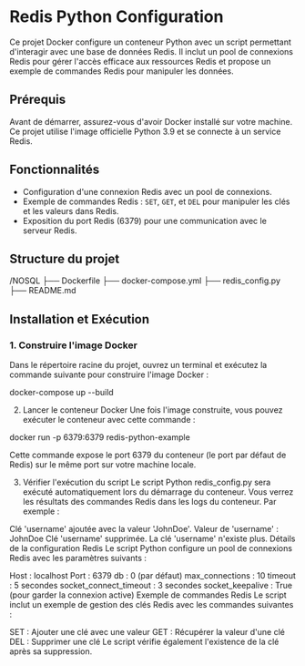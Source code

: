 # Redis Python Configuration

Ce projet Docker configure un conteneur Python avec un script permettant d'interagir avec une base de données Redis. Il inclut un pool de connexions Redis pour gérer l'accès efficace aux ressources Redis et propose un exemple de commandes Redis pour manipuler les données.

## Prérequis

Avant de démarrer, assurez-vous d'avoir Docker installé sur votre machine. Ce projet utilise l'image officielle Python 3.9 et se connecte à un service Redis.

## Fonctionnalités

- Configuration d'une connexion Redis avec un pool de connexions.
- Exemple de commandes Redis : `SET`, `GET`, et `DEL` pour manipuler les clés et les valeurs dans Redis.
- Exposition du port Redis (6379) pour une communication avec le serveur Redis.

## Structure du projet

/NOSQL
  ├── Dockerfile
  ├── docker-compose.yml
  ├── redis_config.py
  ├── README.md

## Installation et Exécution

### 1. Construire l'image Docker

Dans le répertoire racine du projet, ouvrez un terminal et exécutez la commande suivante pour construire l'image Docker :


docker-compose up --build

2. Lancer le conteneur Docker
Une fois l'image construite, vous pouvez exécuter le conteneur avec cette commande :

docker run -p 6379:6379 redis-python-example

Cette commande expose le port 6379 du conteneur (le port par défaut de Redis) sur le même port sur votre machine locale.

3. Vérifier l'exécution du script
Le script Python redis_config.py sera exécuté automatiquement lors du démarrage du conteneur. Vous verrez les résultats des commandes Redis dans les logs du conteneur. Par exemple :


Clé 'username' ajoutée avec la valeur 'JohnDoe'.
Valeur de 'username' : JohnDoe
Clé 'username' supprimée.
La clé 'username' n'existe plus.
Détails de la configuration Redis
Le script Python configure un pool de connexions Redis avec les paramètres suivants :

Host : localhost
Port : 6379
db : 0 (par défaut)
max_connections : 10
timeout : 5 secondes
socket_connect_timeout : 3 secondes
socket_keepalive : True (pour garder la connexion active)
Exemple de commandes Redis
Le script inclut un exemple de gestion des clés Redis avec les commandes suivantes :

SET : Ajouter une clé avec une valeur
GET : Récupérer la valeur d'une clé
DEL : Supprimer une clé
Le script vérifie également l'existence de la clé après sa suppression.


###
